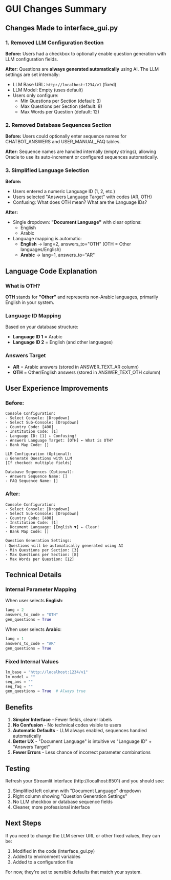 # GUI Changes Summary

## Changes Made to interface_gui.py

### 1. Removed LLM Configuration Section
**Before:** Users had a checkbox to optionally enable question generation with LLM configuration fields.

**After:** Questions are **always generated automatically** using AI. The LLM settings are set internally:
- LLM Base URL: `http://localhost:1234/v1` (fixed)
- LLM Model: Empty (uses default)
- Users only configure:
  - Min Questions per Section (default: 3)
  - Max Questions per Section (default: 8)
  - Max Words per Question (default: 12)

### 2. Removed Database Sequences Section
**Before:** Users could optionally enter sequence names for CHATBOT_ANSWERS and USER_MANUAL_FAQ tables.

**After:** Sequence names are handled internally (empty strings), allowing Oracle to use its auto-increment or configured sequences automatically.

### 3. Simplified Language Selection
**Before:** 
- Users entered a numeric Language ID (1, 2, etc.)
- Users selected "Answers Language Target" with codes (AR, OTH)
- Confusing: What does OTH mean? What are the Language IDs?

**After:**
- Single dropdown: **"Document Language"** with clear options:
  - English
  - Arabic
- Language mapping is automatic:
  - **English** → lang=2, answers_to="OTH" (OTH = Other languages/English)
  - **Arabic** → lang=1, answers_to="AR"

## Language Code Explanation

### What is OTH?
**OTH** stands for **"Other"** and represents non-Arabic languages, primarily English in your system.

### Language ID Mapping
Based on your database structure:
- **Language ID 1** = Arabic
- **Language ID 2** = English (and other languages)

### Answers Target
- **AR** = Arabic answers (stored in ANSWER_TEXT_AR column)
- **OTH** = Other/English answers (stored in ANSWER_TEXT_OTH column)

## User Experience Improvements

### Before:
```
Console Configuration:
- Select Console: [Dropdown]
- Select Sub-Console: [Dropdown]
- Country Code: [400]
- Institution Code: [1]
- Language ID: [1] ← Confusing!
- Answers Language Target: [OTH] ← What is OTH?
- Bank Map Code: []

LLM Configuration (Optional):
☐ Generate Questions with LLM
[If checked: multiple fields]

Database Sequences (Optional):
- Answers Sequence Name: []
- FAQ Sequence Name: []
```

### After:
```
Console Configuration:
- Select Console: [Dropdown]
- Select Sub-Console: [Dropdown]
- Country Code: [400]
- Institution Code: [1]
- Document Language: [English ▼] ← Clear!
- Bank Map Code: []

Question Generation Settings:
ℹ Questions will be automatically generated using AI
- Min Questions per Section: [3]
- Max Questions per Section: [8]
- Max Words per Question: [12]
```

## Technical Details

### Internal Parameter Mapping

When user selects **English**:
```python
lang = 2
answers_to_code = "OTH"
gen_questions = True
```

When user selects **Arabic**:
```python
lang = 1
answers_to_code = "AR"
gen_questions = True
```

### Fixed Internal Values
```python
lm_base = "http://localhost:1234/v1"
lm_model = ""
seq_ans = ""
seq_faq = ""
gen_questions = True  # Always true
```

## Benefits

1. **Simpler Interface** - Fewer fields, clearer labels
2. **No Confusion** - No technical codes visible to users
3. **Automatic Defaults** - LLM always enabled, sequences handled automatically
4. **Better UX** - "Document Language" is intuitive vs "Language ID" + "Answers Target"
5. **Fewer Errors** - Less chance of incorrect parameter combinations

## Testing

Refresh your Streamlit interface (http://localhost:8501) and you should see:
1. Simplified left column with "Document Language" dropdown
2. Right column showing "Question Generation Settings" 
3. No LLM checkbox or database sequence fields
4. Cleaner, more professional interface

## Next Steps

If you need to change the LLM server URL or other fixed values, they can be:
1. Modified in the code (interface_gui.py)
2. Added to environment variables
3. Added to a configuration file

For now, they're set to sensible defaults that match your system.
